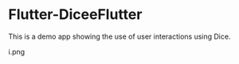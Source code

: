 # Flutter-DiceeFlutter
This is a demo app showing the use of user interactions using Dice. 

i[](SimulatorScreenShot).png

